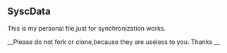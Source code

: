 ## SyscData
This is my personal file,just for synchronization works.

__Please do not fork or clone,because they are useless to you.
Thanks __

